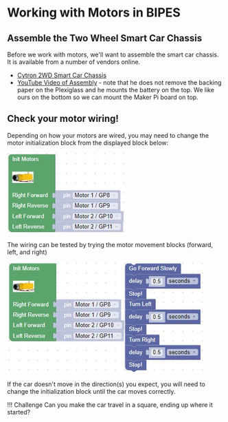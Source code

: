 # Working with Motors in BIPES

## Assemble the Two Wheel Smart Car Chassis

Before we work with motors, we'll want to assemble the smart car chassis.  It is available from a number of vendors online.

* [Cytron 2WD Smart Car Chassis](https://www.cytron.io/p-2wd-smart-robot-car-chassis)
* [YouTube Video of Assembly](https://www.youtube.com/watch?v=H78t6dnSoG0) - note that he does not remove the backing paper on the Plexiglass and he mounts the battery on the top.  We like ours on the bottom so we can mount the Maker Pi board on top.

## Check your motor wiring!

Depending on how your motors are wired, you may need to change the motor initialization block from the displayed block below:

![Init Motors](../../img/makerpi/initMotorBlock.jpg)

The wiring can be tested by trying the motor movement blocks (forward, left, and right)

![Test Motors](../../img/makerpi/motorTest.jpg)

If the car doesn't move in the direction(s) you expect, you will need to change the initialization block until the car moves correctly.

!!! Challenge
Can you make the car travel in a square, ending up where it started?
